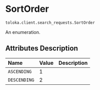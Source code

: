 # SortOrder
`toloka.client.search_requests.SortOrder`

An enumeration.

## Attributes Description

| Name | Value | Description |
| :------| :-----------| :----------| 
`ASCENDING`|1|<p></p>
`DESCENDING`|2|<p></p>
